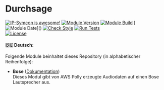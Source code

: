 # Durchsage

[![IP-Symcon is awesome!](https://img.shields.io/badge/IP--Symcon-6.3-blue.svg)](https://www.symcon.de)
[![Module Version](https://img.shields.io/badge/Module_Version-1.0-blue.svg)]()
[![Module Build](https://img.shields.io/badge/Module_Build-1-blue.svg)]()
[![Module Date](https://img.shields.io/badge/Module_Date-20230524_(24.05.2023)-blue.svg)]()  
[![Check Style](https://github.com/ubittner/Durchsage/workflows/Check%20Style/badge.svg)](https://github.com/ubittner/Durchsage/actions)
[![Run Tests](https://github.com/ubittner/Durchsage/workflows/Run%20Tests/badge.svg)](https://github.com/ubittner/Durchsage/actions)  
[![License](https://img.shields.io/badge/License-CC%20BY--NC--SA%204.0-green.svg)](https://creativecommons.org/licenses/by-nc-sa/4.0/)

#### :de: Deutsch:

Folgende Module beinhaltet dieses Repository (in alphabetischer Reihenfolge):

- __Bose__ ([Dokumentation](Bose))  
  Dieses Modul gibt von AWS Polly erzeugte Audiodaten auf einen Bose Lautsprecher aus. 
